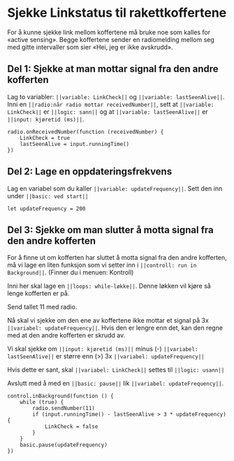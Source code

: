 # Sjekke Linkstatus til rakettkoffertene

For å kunne sjekke link mellom koffertene må bruke noe som kalles for «active sensing». 
Begge koffertene sender en radiomelding mellom seg med gitte intervaller som sier «Hei, jeg er ikke avskrudd». 


## Del 1: Sjekke at man mottar signal fra den andre kofferten

Lag to variabler: ``||variable: LinkCheck||`` og ``||variable: lastSeenAlive||``. Inni en ``||radio:når radio mottar receivedNumber||``, sett at ``||variable: LinkCheck||`` er ``||logic: sann||`` og at ``||variable: lastSeenAlive||`` er ``||input: kjøretid (ms)||``.

```blocks
radio.onReceivedNumber(function (receivedNumber) {
    LinkCheck = true
    lastSeenAlive = input.runningTime()
})
```

## Del 2: Lage en oppdateringsfrekvens

Lag en variabel som du kaller ``||variable: updateFrequency||``. Sett den inn under  ``||basic: ved start||``

```block
let updateFrequency = 200
```

## Del 3: Sjekke om man slutter å motta signal fra den andre kofferten 

For å finne ut om kofferten har sluttet å motta signal fra den andre kofferten, må vi lage en liten funksjon som vi setter inn i  ``||controll: run in Background||``. (Finner du i menuen: Kontroll)

Inni her skal lage en  ``||loops: while-løkke||``. Denne løkken vil kjøre så lenge kofferten er på.

Send tallet 11 med radio. 

Nå skal vi sjekke om den ene av koffertene ikke mottar et signal på 3x ``||variabel: updateFrequency||``. Hvis den er lengre enn det, kan den regne med at den andre kofferten er skrudd av.

Vi skal sjekke om ``||input: kjøretid (ms)||`` minus (-) ``||variabel: lastSeenAlive||`` er større enn (>) 3x ``||variabel: updateFrequency||``

Hvis dette er sant, skal ``||variabel: LinkCheck||`` settes til ``||logic: usann||``

Avslutt med å med en ``||basic: pause||`` lik ``||variabel: updateFrequency||``.


```blocks
control.inBackground(function () {
    while (true) {
        radio.sendNumber(11)
        if (input.runningTime() - lastSeenAlive > 3 * updateFrequency) {
            LinkCheck = false
        }
    }
    basic.pause(updateFrequency)
})
```
